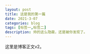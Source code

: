 ```yaml
---
layout: post
title: 这是我的第一篇
date: 2021-3-07
categories: blog
tags: [标签一,标签二]
description: 帅的这么隐蔽，还是被你发现了。
---
```


这里是博客正文v2。












